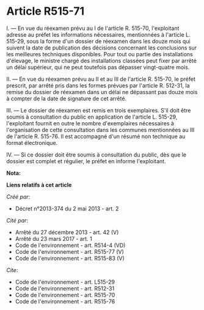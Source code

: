 # Article R515-71

I. ― En vue du réexamen prévu au I de l'article R. 515-70, l'exploitant adresse au préfet les informations nécessaires,
mentionnées à l'article L. 515-29, sous la forme d'un dossier de réexamen dans les douze mois qui suivent la date de
publication des décisions concernant les conclusions sur les meilleures techniques disponibles. Pour tout ou partie des
installations d'élevage, le ministre chargé des installations classées peut fixer par arrêté un délai supérieur, qui ne peut
toutefois pas dépasser vingt-quatre mois. 

II. ― En vue du réexamen prévu au II et au III de l'article R. 515-70, le préfet prescrit, par arrêté pris dans les formes
prévues par l'article R. 512-31, la remise du dossier de réexamen dans un délai ne dépassant pas douze mois à compter de la
date de signature de cet arrêté. 

III. ― Le dossier de réexamen est remis en trois exemplaires. S'il doit être soumis à consultation du public en application
de l'article L. 515-29, l'exploitant fournit en outre le nombre d'exemplaires nécessaires à l'organisation de cette
consultation dans les communes mentionnées au III de l'article R. 515-76. Il est accompagné d'un résumé non technique au
format électronique. 

IV. ― Si ce dossier doit être soumis à consultation du public, dès que le dossier est complet et régulier, le préfet en
informe l'exploitant.

**Nota:**



**Liens relatifs à cet article**

_Créé par_:

  - Décret n°2013-374 du 2 mai 2013 - art. 2

_Cité par_:

  - Arrêté du 27 décembre 2013 - art. 42 (V)
  - Arrêté du 23 mars 2017 - art. 1
  - Code de l'environnement - art. R514-4 (VD)
  - Code de l'environnement - art. R515-77 (V)
  - Code de l'environnement - art. R515-83 (V)

_Cite_:

  - Code de l'environnement - art. L515-29
  - Code de l'environnement - art. R512-31
  - Code de l'environnement - art. R515-70
  - Code de l'environnement - art. R515-76
